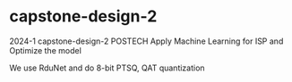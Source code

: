 # capstone-design-2
2024-1 capstone-design-2 POSTECH
Apply Machine Learning for ISP and Optimize the model

We use RduNet and do 8-bit PTSQ, QAT quantization 
